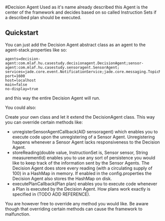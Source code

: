 #Decision Agent
Used as it's name already described this Agent is the center of the framework and decides based on so called Instruction Sets if a described plan should be executed.

## Quickstart
You can just add the Decision Agent abstract class as an agent to the agent-stack.properties like so:
```properties
agents=decision-agent:com.mlaf.hu.casestudy.decisionagent.DecisionAgent;sensor-agent:com.mlaf.hu.casestudy.sensoragent.SensorAgent;
services=jade.core.event.NotificationService;jade.core.messaging.TopicManagementService
port=1600
host=localhost
main=false
no-display=true
```
and this way the entire Decision Agent will run.

You could also:

Create your own class and let it extend the DecisionAgent class. This way you can override certain methods like:
- unregisterSensorAgentCallback(AID sensoragent) which enables you to execute code upon the unregistering of a Sensor Agent.
Unregistering happens whenever a Sensor Agent lacks responsiveness to the Decision Agent.
- storeReading(double value, InstructionSet is, Sensor sensor, String measurementId) enables you to use any sort of persistence you would like to keep track of the information sent by the Sensor Agents.
The Decision Agent does store every reading (with a circulating supply of 100) in a HashMap in memory. If enabled in the config.properties the Decision Agent also stores the HashMap on disk.
- executePlanCallback(Plan plan) enables you to execute code whenever a Plan is executed by the Decision Agent. How plans work exactly is specified in (TODO ADD REFERENCE).

You are however free to override any method you would like. Be aware though that overriding certain methods can cause the framework to malfunction.